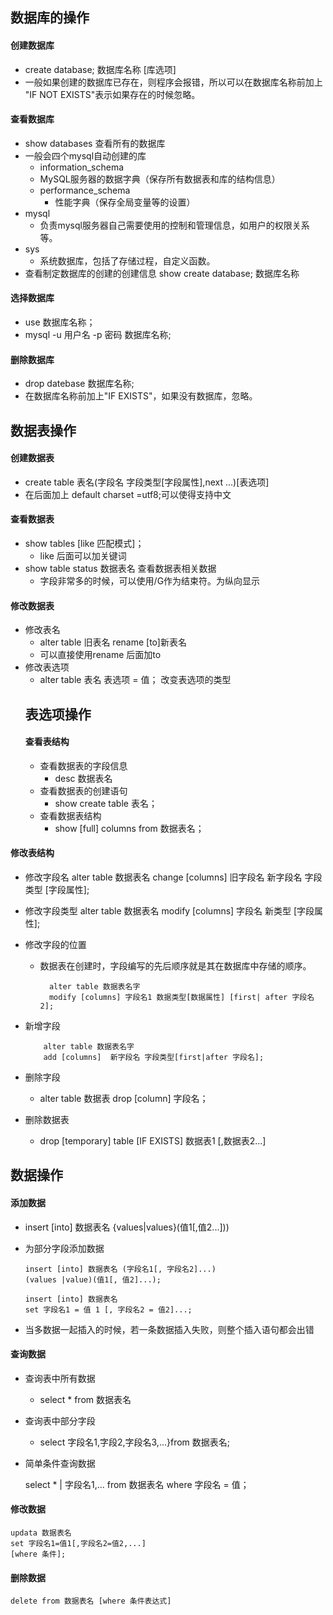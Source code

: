## 数据库的操作
#### 创建数据库
- create database; 数据库名称 \[库选项]
- 一般如果创建的数据库已存在，则程序会报错，所以可以在数据库名称前加上 "IF NOT EXISTS"表示如果存在的时候忽略。
#### 查看数据库
-  show databases 查看所有的数据库
-  一般会四个mysql自动创建的库
    -  information_schema  
      -  MySQL服务器的数据字典（保存所有数据表和库的结构信息）
    - performance_schema
      -  性能字典（保存全局变量等的设置）
  - mysql
    - 负责mysql服务器自己需要使用的控制和管理信息，如用户的权限关系等。
  - sys 
    - 系统数据库，包括了存储过程，自定义函数。
- 查看制定数据库的创建的创建信息 show create database; 数据库名称
#### 选择数据库
- use 数据库名称；
- mysql -u 用户名 -p 密码 数据库名称;
#### 删除数据库
- drop datebase 数据库名称;
- 在数据库名称前加上"IF EXISTS"，如果没有数据库，忽略。
## 数据表操作
#### 创建数据表
- create table 表名(字段名 字段类型[字段属性],next ...)[表选项]
- 在后面加上 default charset =utf8;可以使得支持中文
####   查看数据表
- show tables [like 匹配模式]；
  - like 后面可以加关键词
- show table status 数据表名    查看数据表相关数据
  - 字段非常多的时候，可以使用/G作为结束符。为纵向显示
#### 修改数据表
- 修改表名
  - alter table 旧表名 rename [to]新表名
  - 可以直接使用rename 后面加to
- 修改表选项
  - alter table 表名 表选项 = 值； 改变表选项的类型
  ## 表选项操作
  #### 查看表结构
  - 查看数据表的字段信息
    - desc 数据表名
  - 查看数据表的创建语句
    - show create table 表名；
  - 查看数据表结构
    - show [full] columns from 数据表名；
#### 修改表结构
- 修改字段名 alter table 数据表名 change [columns] 旧字段名 新字段名 字段类型 [字段属性];
- 修改字段类型 alter table 数据表名 modify [columns] 字段名 新类型 [字段属性];
- 修改字段的位置
  - 数据表在创建时，字段编写的先后顺序就是其在数据库中存储的顺序。


          alter table 数据表名字
          modify [columns] 字段名1 数据类型[数据属性] [first| after 字段名2];
- 新增字段 
    
    
          alter table 数据表名字
          add [columns]  新字段名 字段类型[first|after 字段名];
- 删除字段
  - alter table 数据表 drop [column] 字段名；
- 删除数据表 
  - drop [temporary] table [IF EXISTS] 数据表1 [,数据表2...]
## 数据操作
#### 添加数据
- insert [into] 数据表名 {values|values}(值1[,值2...]))
- 为部分字段添加数据 


      insert [into] 数据表名 (字段名1[, 字段名2]...)
      (values |value)(值1[, 值2]...);

      insert [into] 数据表名 
      set 字段名1 = 值 1 [, 字段名2 = 值2]...;
- 当多数据一起插入的时候，若一条数据插入失败，则整个插入语句都会出错
#### 查询数据
- 查询表中所有数据
  - select * from 数据表名
- 查询表中部分字段
  - select 字段名1,字段2,字段名3,...}from 数据表名;
- 简单条件查询数据
  

    select * | 字段名1,...
    from 数据表名 where 字段名 = 值；
#### 修改数据


    updata 数据表名
    set 字段名1=值1[,字段名2=值2,...]
    [where 条件];
#### 删除数据

    delete from 数据表名 [where 条件表达式]
  